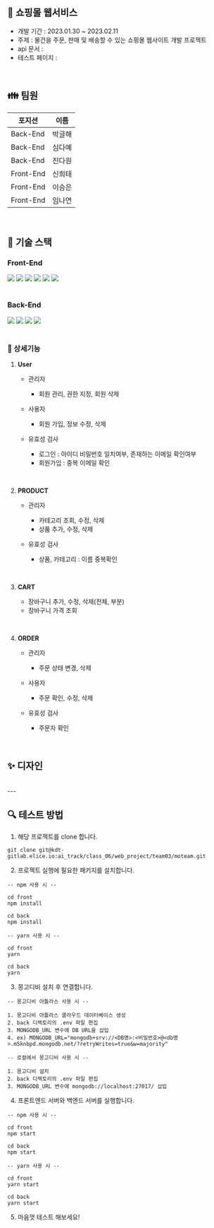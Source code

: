 
##  📌 쇼핑몰 웹서비스

- 개발 기간 : 2023.01.30 ~ 2023.02.11
- 주제 : 물건을 주문, 판매 및 배송할 수 있는 쇼핑몰 웹사이트 개발 프로젝트
- api 문서 : 
- 테스트 페이지 : 
   
 <br> 

## 👪 팀원
|  포지션|이름  |
|--|--|
|Back-End| 박글해 |
|Back-End| 심다예 |
|Back-End| 진다원 |
|Front-End| 신희태 |
|Front-End| 이승은 |
|Front-End| 임나연 |


 <br>  

## 🔧 기술 스택

### Front-End

<div>
<img src="https://img.shields.io/badge/HTML5-E34F26?style=flat-square&logo=HTML5&logoColor=white"/>
<img src="https://img.shields.io/badge/CSS3-1572B6?style=flat-square&logo=CSS3&logoColor=white"/>
<img src="https://img.shields.io/badge/JavaScript-F7DF1E?style=flat-square&logo=JavaScript&logoColor=white"/>
<img src="https://img.shields.io/badge/BootStrap-7952B3?style=flat-square&logo=BootStrap&logoColor=white"/>
<img src="https://img.shields.io/badge/Node.js-339933?style=flat-square&logo=Node.js&logoColor=white"/>
<img src="https://img.shields.io/badge/React-61DAFB?style=flat-square&logo=React&logoColor=white"/>
</div>

<br />

### Back-End

<div>
<img src="https://img.shields.io/badge/JavaScript-F7DF1E?style=flat-square&logo=JavaScript&logoColor=white"/>
<img src="https://img.shields.io/badge/Node.js-339933?style=flat-square&logo=Node.js&logoColor=white"/>
<img src="https://img.shields.io/badge/Express-000000?style=flat-square&logo=express&logoColor=white"/>
<img src="https://img.shields.io/badge/mongoDB-47A248?style=flat-square&logo=mongoDB&logoColor=white"/>
</div>

<br> 

### 🌈 상세기능

1. **User**

    - 관리자
	    - 회원 관리, 권한 지정, 회원 삭제

    - 사용자
        - 회원 가입, 정보 수정, 삭제

	- 유효성 검사 
		- 로그인 :  아이디 비밀번호 일치여부, 존재하는 이메일 확인여부
		- 회원가입 : 중복 이메일 확인
<br> 

2. **PRODUCT**

    - 관리자
        - 카테고리 조회, 수정, 삭제
        - 상품 추가, 수정, 삭제

    - 유효성 검사 
		- 상품, 카테고리 : 이름 중복확인
<br> 

3.  **CART** 

	- 장바구니 추가, 수정, 삭제(전체, 부분)
    - 장바구니 가격 조회
<br>
    
4.  **ORDER** 

    - 관리자
	    - 주문 상태 변경, 삭제

    - 사용자
        - 주문 확인, 수정, 삭제

    - 유효성 검사 
		- 주문자 확인
<br> 

## ✨ 디자인



<br>
---



## 🔍 테스트 방법

1. 해당 프로젝트를 clone 합니다.
```
git clone git@kdt-gitlab.elice.io:ai_track/class_06/web_project/team03/moteam.git
```

2. 프로젝트 실행에 필요한 패키지를 설치합니다.
```
-- npm 사용 시 --

cd front
npm install

cd back
npm install
```
```
-- yarn 사용 시 --

cd front
yarn

cd back
yarn
```

3. 몽고디비 설치 후 연결합니다.
```
-- 몽고디비 아틀라스 사용 시 --

1. 몽고디비 아틀라스 클라우드 데이터베이스 생성
2. back 디렉토리의 .env 파일 편집
3. MONGODB_URL 변수에 DB URL을 삽입
4. ex) MONGODB_URL="mongodb+srv://<DB명>:<비밀번호>@<db명>.m5knbpd.mongodb.net/?retryWrites=true&w=majority"
```

```
-- 로컬에서 몽고디비 사용 시 --

1. 몽고디비 설치
2. back 디렉토리의 .env 파일 편집
3. MONGODB_URL 변수에 mongodb://localhost:27017/ 삽입
```

4. 프론트엔드 서버와 백엔드 서버를 실행합니다.
```
-- npm 사용 시 --

cd front
npm start

cd back
npm start
```

```
-- yarn 사용 시 --

cd front
yarn start

cd back
yarn start
```
5. 마음껏 테스트 해보세요!